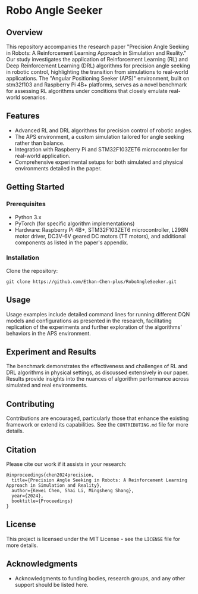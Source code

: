 # Robo Angle Seeker

## Overview
This repository accompanies the research paper "Precision Angle Seeking in Robots: A Reinforcement Learning Approach in Simulation and Reality." Our study investigates the application of Reinforcement Learning (RL) and Deep Reinforcement Learning (DRL) algorithms for precision angle seeking in robotic control, highlighting the transition from simulations to real-world applications. The "Angular Positioning Seeker (APS)" environment, built on stm32f103 and Raspberry Pi 4B+ platforms, serves as a novel benchmark for assessing RL algorithms under conditions that closely emulate real-world scenarios.

## Features
- Advanced RL and DRL algorithms for precision control of robotic angles.
- The APS environment, a custom simulation tailored for angle seeking rather than balance.
- Integration with Raspberry Pi and STM32F103ZET6 microcontroller for real-world application.
- Comprehensive experimental setups for both simulated and physical environments detailed in the paper.

## Getting Started
### Prerequisites
- Python 3.x
- PyTorch (for specific algorithm implementations)
- Hardware: Raspberry Pi 4B+, STM32F103ZET6 microcontroller, L298N motor driver, DC3V-6V geared DC motors (TT motors), and additional components as listed in the paper's appendix.

### Installation
Clone the repository:
   ```
   git clone https://github.com/Ethan-Chen-plus/RoboAngleSeeker.git
   ```


## Usage

Usage examples include detailed command lines for running different DQN models and configurations as presented in the research, facilitating replication of the experiments and further exploration of the algorithms' behaviors in the APS environment.

## Experiment and Results
The benchmark demonstrates the effectiveness and challenges of RL and DRL algorithms in physical settings, as discussed extensively in our paper. Results provide insights into the nuances of algorithm performance across simulated and real environments.

## Contributing
Contributions are encouraged, particularly those that enhance the existing framework or extend its capabilities. See the `CONTRIBUTING.md` file for more details.

## Citation
Please cite our work if it assists in your research:
```
@inproceedings{chen2024precision,
  title={Precision Angle Seeking in Robots: A Reinforcement Learning Approach in Simulation and Reality},
  author={Kewei Chen, Shai Li, Mingsheng Shang},
  year={2024},
  booktitle={Proceedings}
}
```

## License
This project is licensed under the MIT License - see the `LICENSE` file for more details.

## Acknowledgments
- Acknowledgments to funding bodies, research groups, and any other support should be listed here.
